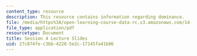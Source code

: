 ```yaml
---
content_type: resource
description: This resource contains information regarding dominance.
file: /media/https%3A/open-learning-course-data-rc.s3.amazonaws.com/14-12-economic-applications-of-game-theory-fall-2012/27c874fec3bb42205e2c17145fa41b06_MIT14_12F12_slides4.pdf
file_type: application/pdf
resourcetype: Document
title: Session 4 Lecture Slides
uid: 27c874fe-c3bb-4220-5e2c-17145fa41b06
---
```

